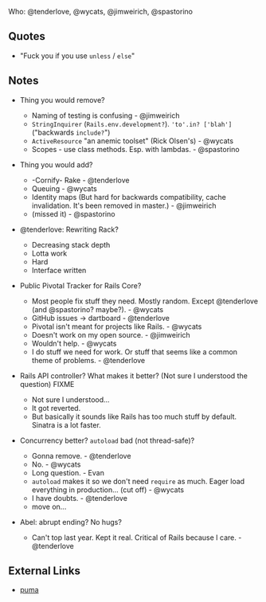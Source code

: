 Who: @tenderlove, @wycats, @jimweirich, @spastorino

## Quotes

* "Fuck you if you use `unless` / `else`"

## Notes

* Thing you would remove?
    * Naming of testing is confusing - @jimweirich
    * `StringInquirer` (`Rails.env.development?`).  `'to'.in? ['blah']` ("backwards `include?`")
    * `ActiveResource` "an anemic toolset" (Rick Olsen's) - @wycats
    * Scopes - use class methods.  Esp. with lambdas. - @spastorino
* Thing you would add?
    * -Cornify- Rake - @tenderlove
    * Queuing - @wycats
    * Identity maps (But hard for backwards compatibility, cache invalidation.  It's been removed in master.) - @jimweirich
    * (missed it) - @spastorino

* @tenderlove: Rewriting Rack?
    * Decreasing stack depth
    * Lotta work
    * Hard
    * Interface written

* Public Pivotal Tracker for Rails Core?
    * Most people fix stuff they need.  Mostly random.  Except @tenderlove (and @spastorino? maybe?).  - @wycats
    * GitHub issues -> dartboard - @tenderlove
    * Pivotal isn't meant for projects like Rails.  - @wycats
    * Doesn't work on my open source.  - @jimweirich
    * Wouldn't help.  - @wycats
    * I do stuff we need for work.  Or stuff that seems like a common theme of problems.  - @tenderlove
* Rails API controller?  What makes it better?  (Not sure I understood the question) FIXME
    * Not sure I understood...
    * It got reverted.
    * But basically it sounds like Rails has too much stuff by default.  Sinatra is a lot faster.
* Concurrency better?  `autoload` bad (not thread-safe)?
    * Gonna remove.  - @tenderlove
    * No. - @wycats
    * Long question.  - Evan
    * `autoload` makes it so we don't need `require` as much. Eager load everything in production... (cut off) - @wycats
    * I have doubts.  - @tenderlove
    * move on...
* Abel: abrupt ending?  No hugs?
    * Can't top last year.  Kept it real.  Critical of Rails because I care. - @tenderlove

## External Links

* [puma](http://rubygems.org/gems/puma)
